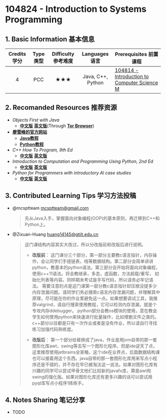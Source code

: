 # 104824 - Introduction to Systems Programming

## 1. Basic Information 基本信息

| Credits 学分 | Type 类型 | Difficulty 参考难度 |  Languages 语言   | Prerequisites 前置课程                                       |
| :----------: | :-------: | :-----------------: | :---------------: | ------------------------------------------------------------ |
|      4       |    PCC    |         ★★★         | Java, C++, Python | [104814 - Introduction to Computer Science M](./intro-cs.md) |

## 2. Recomanded Resources 推荐资源

-   *Objects First with Java* 
    -   [**中文版**]() [**英文版**](http://bookszlibb74ugqojhzhg2a63w5i2atv5bqarulgczawnbmsb6s6qead.onion/book/5335371/75cb65/objects-first-with-java-a-practical-introduction-using-bluej.html)(Through [**Tor Browser**](https://www.torproject.org/zh-CN/download/))
-   [**廖雪峰的官方网站**](https://liaoxuefeng.com)
    -   [**Java教程**](https://liaoxuefeng.com/books/java/introduction/index.html)
    -   [**Python教程**](https://liaoxuefeng.com/books/python/introduction/index.html)
-   *C++ How To Program, 9th Ed*
    -   [**中文版**](https://z-library.sk/book/19198369/ddf7d0/c大学教程-第九版-c-how-to-program-ninth-edition.html?dsource=recommend) [**英文版**](https://z-library.sk/book/27617386/052022/c-how-to-program-9e.html?dsource=recommend)
-   *Introduction to Computation and Programming Using Python, 2nd Ed*
    -   [**中文版**](https://z-library.sk/book/5760303/94f929/python编程导论第2版.html) [**英文版**](https://z-library.sk/book/3411055/5d9cfc/introduction-to-computation-and-programming-using-python-with-application-to-understanding-data.html)
-   *Python for Programmers with introductory Al case studies*
    -   [**中文版**](https://z-library.sk/book/18259257/c7cc14/python程序设计-人工智能案例实践-2021.html) [**英文版**](https://z-library.sk/book/23050513/55d692/python-for-programmers-with-introductory-al-case-studies.html)


## 3. Contributed Learning Tips 学习方法投稿

-   @mcsptteam <mcsptteam@gmail.com>

    >   先从Java入手，掌握面向对象编程(OOP)的基本原则，再迁移到C++和Python上。

-   @Zixuan-Huang <huang14145@gtiit.edu.cn>

    >   这门课结构内容其实大改过，所以分改版前和改版后进行说明。 
    >
    >   -   **改版前**： 这门课分三个部分，第一部分主要教c语言指针，内存操作，会让同学们手搓链表，栈等数据结构。第二部分会简单讲讲python，教基本的python语法。第三部分会开始将面向对象编程，使用c++11语法。将会教继承，多态，虚函数，方法超载/重写， 初始化列表等内容。同样期末考试是手写代码，所以请务必牢记语法。 需要注意的点是这门课第一部分教c语言指针却压根没提多少内存泄漏问题。请同学们务必搜索c语言内存泄漏问题，并理解其中原理，尽可能在你的作业里避免这一点。如果想要调试工具，我推荐valgrind，请自行搜索使用教程，它可以检测内存泄漏，就是个专攻内存ddebugger。 python部分会教os模块的使用，意在教会学生如何使用python来快速进行批量操作，比如增删文件之类的。 c++部分以往都是只有一次作业或者是没有作业，所以请自行寻找练习加强代码熟练度。
    >
    >   -   **改版后**： 第一个部分给替换成了java，作业是用jvm自带的那一套图形化库awt，swing等去写一个图形化程序。但是ide逆天了点，这里推荐使用jetbrains全家桶，这个ide在业界点，后面数据结构课也可以接着用这个东西。java自带的那一套图形化库用来写点小程序还是不错的，并不存在早已被淘汰这一说法。如果对图形化库有兴趣的同学可以尝试甲骨文他们比较新的javafx库，算是awt和swing的强化版。如果对图形化库还有更多兴趣的话可以尝试用pyqt库写点小程序1练练手。

## 4. Notes Sharing 笔记分享

-   TODO